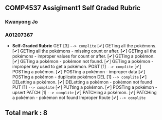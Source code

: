 **COMP4537 Assigiment1 Self Graded Rubric**
----
  <h3>Kwanyong Jo </h3>
  <h3>A01207367</h3>

* **Self-Graded Rubric**
GET [3]  `--> complite`
[✔] GETing all the pokémons.
[✔] GETing all the pokémons - missing count or after.
[✔] GETing all the pokémons - improper values for count or after.
[✔] GETing a pokémon.
[✔] GETing a pokémon - pokémon not found.
[✔] GETing a pokémon - improper key used to get a pokémon.
POST [1]  `--> complite`
[✔] POSTing a pokémon.
[✔] POSTing a pokémon - improper data
[✔] POSTing a pokémon - duplicate pokémon
DEL [1]  `--> complite`
[✔] DELetting a pokémon.
[✔] DELetting a pokémon - pokémon not found
PUT [1]  `--> complite`
[✔] PUTting a pokémon.
[✔] POSTing a pokémon - upsert
PATCH [1]  `--> complite`
[✔] PATCHing a pokémon.
[✔] PATCHing a pokémon - pokémon not found
Improper Route [✔]  `--> complite`

<h2> Total mark : 8 </h2>